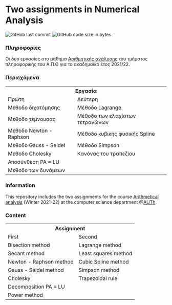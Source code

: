 # Two assignments in Numerical Analysis

<img alt="GitHub last commit" src="https://img.shields.io/github/last-commit/akorkos/Projects-in-Numerical-Analysis"> <img alt="GitHub code size in bytes" src="https://img.shields.io/github/languages/code-size/akorkos/Projects-in-Numerical-Analysis">

### Πληροφορίες 
Οι δυο εργασίες στο μάθημα [Αριθμητικής ανάλυσης](https://elearning.auth.gr/enrol/index.php?id=7942) του τμήματος πληροφορικής του Α.Π.Θ για το ακαδημαϊκό έτος 2021/22. <br />

### Περιεχόμενα 

<table style="width:100%">
  <tr>
    <th colspan="2">Εργασία</th>
  </tr>
  <tr>
    <td>Πρώτη</td>
    <td>Δεύτερη</td>
   </tr>
  <tr>
    <td>Μέθοδο διχοτόμησης</td>
    <td>Μέθοδο Lagrange </td>
  </tr>
  <tr>
    <td>Μέθοδο τέμνουσας</td>
    <td>Μέθοδο των ελαχίστων τετραγώνων</td>
  </tr>
  <tr>
    <td>Μέθοδο Newton - Raphson</td>
    <td>Μέθοδο κυβικής φυσικής Spline</td>
  </tr>
  <tr>
    <td>Μέθοδο Gauss - Seidel</td>
    <td>Μέθοδο Simpson</td>
  </tr>
  <tr>
    <td>Μέθοδο Cholesky</td>
    <td>Κανόνας του τραπεζίου</td>
  </tr>
  <tr>
    <td>Αποσύνθεση PA = LU</td>
    <td rowspan="2"></td>
  </tr>
  <tr>
    <td>Μέθοδο των δυνάμεων</td>
  </tr>
</table>

### Information 
This repository includes the two assignments for the course [Arithmetical analysis](https://elearning.auth.gr/enrol/index.php?id=7942) (Winter 2021-22) at the computer science department @[AUTh](https://www.auth.gr/en/).

### Content 

<table style="width:100%">
  <tr>
    <th colspan="2">Assignment</th>
  </tr>
  <tr>
    <td>First</td>
    <td>Second</td>
   </tr>
  <tr>
    <td>Bisection method</td>
    <td>Lagrange method</td>
  </tr>
  <tr>
    <td>Secant method</td>
    <td>Least squares method</td>
  </tr>
  <tr>
    <td>Newton - Raphson method</td>
    <td>Cubic Spline method</td>
  </tr>
  <tr>
    <td>Gauss - Seidel method</td>
    <td>Simpson method</td>
  </tr>
  <tr>
    <td>Cholesky</td>
    <td>Trapezoidal rule</td>
  </tr>
  <tr>
    <td>Decomposition PA = LU</td>
    <td rowspan="2"></td>
  </tr>
  <tr>
    <td>Power method</td>
  </tr>
</table>
